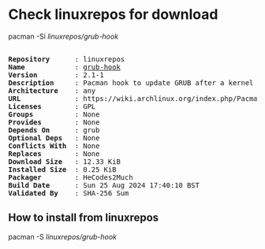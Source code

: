 # Check linuxrepos for download

pacman -Si *linuxrepos/grub-hook*

<div class="highlight"><pre class="highlight"><text>
<b>Repository</b>      : linuxrepos
<b>Name</b>            : <a href="../../x86_64/grub-hook-2.1-1-any.pkg.tar.zst">grub-hook</a>
<b>Version</b>         : 2.1-1
<b>Description</b>     : Pacman hook to update GRUB after a kernel update
<b>Architecture</b>    : any
<b>URL</b>             : https://wiki.archlinux.org/index.php/Pacman#Hooks
<b>Licenses</b>        : GPL
<b>Groups</b>          : None
<b>Provides</b>        : None
<b>Depends On</b>      : grub
<b>Optional Deps</b>   : None
<b>Conflicts With</b>  : None
<b>Replaces</b>        : None
<b>Download Size</b>   : 12.33 KiB
<b>Installed Size</b>  : 0.25 KiB
<b>Packager</b>        : HeCodes2Much <wayne6324@gmail.com>
<b>Build Date</b>      : Sun 25 Aug 2024 17:40:10 BST
<b>Validated By</b>    : SHA-256 Sum
</text></pre></div>

## How to install from linuxrepos

pacman -S *linuxrepos/grub-hook*

